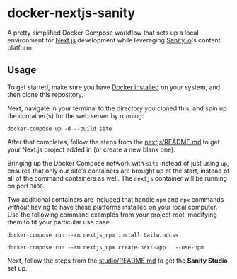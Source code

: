 # docker-nextjs-sanity

A pretty simplified Docker Compose workflow that sets up a local environment for [Next.js](https://nextjs.org/docs/getting-started) development while leveraging [Sanity.io](https://www.sanity.io/docs)'s content platform.

## Usage

To get started, make sure you have [Docker installed](https://docs.docker.com/docker-for-mac/install/) on your system, and then clone this repository.

Next, navigate in your terminal to the directory you cloned this, and spin up the container(s) for the web server by running:

```
docker-compose up -d --build site
```

After that completes, follow the steps from the [nextjs/README.md](nextjs/README.md) to get your Next.js project added in (or create a new blank one).

Bringing up the Docker Compose network with `site` instead of just using `up`, ensures that only our site's containers are brought up at the start, instead of all of the command containers as well. The `nextjs` container will be running on port `3000`.

Two additional containers are included that handle `npm` and `npx` commands _without_ having to have these platforms installed on your local computer. Use the following command examples from your project root, modifying them to fit your particular use case.

```
docker-compose run --rm nextjs_npm install tailwindcss

docker-compose run --rm nextjs_npx create-next-app . --use-npm
```

Next, follow the steps from the [studio/README.md](studio/README.md) to get the **Sanity Studio** set up.
